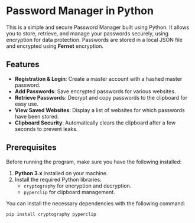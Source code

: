 # Password Manager in Python

This is a simple and secure Password Manager built using Python. It allows you to store, retrieve, and manage your passwords securely, using encryption for data protection. Passwords are stored in a local JSON file and encrypted using **Fernet** encryption.

## Features

- **Registration & Login**: Create a master account with a hashed master password.
- **Add Passwords**: Save encrypted passwords for various websites.
- **Retrieve Passwords**: Decrypt and copy passwords to the clipboard for easy use.
- **View Saved Websites**: Display a list of websites for which passwords have been stored.
- **Clipboard Security**: Automatically clears the clipboard after a few seconds to prevent leaks.

## Prerequisites

Before running the program, make sure you have the following installed:

1. **Python 3.x** installed on your machine.
2. Install the required Python libraries:
    - `cryptography` for encryption and decryption.
    - `pyperclip` for clipboard management.

You can install the necessary dependencies with the following command:

```bash
pip install cryptography pyperclip
